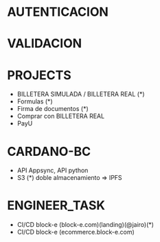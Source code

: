 # AUTENTICACION
# VALIDACION
# PROJECTS
- BILLETERA SIMULADA / BILLETERA REAL (*)
- Formulas (*)
- Firma de documentos (*)
- Comprar con BILLETERA REAL
- PayU

# CARDANO-BC
- API Appsync, API python 
- S3 (*) doble almacenamiento => IPFS

# ENGINEER_TASK
- CI/CD block-e (block-e.com)(landing)(@jairo)(*)
- CI/CD block-e (ecommerce.block-e.com)
